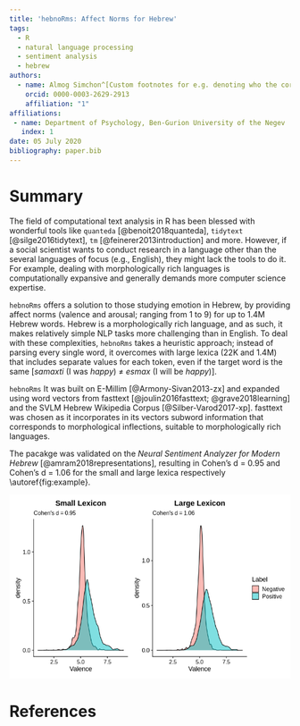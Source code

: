 ```yaml
---
title: 'hebnoRms: Affect Norms for Hebrew'
tags:
  - R
  - natural language processing
  - sentiment analysis
  - hebrew
authors:
  - name: Almog Simchon^[Custom footnotes for e.g. denoting who the corresspoinding author is can be included like this.]
    orcid: 0000-0003-2629-2913
    affiliation: "1"
affiliations:
 - name: Department of Psychology, Ben-Gurion University of the Negev
   index: 1
date: 05 July 2020
bibliography: paper.bib
---
```


# Summary

The field of computational text analysis in R has been blessed with wonderful tools like `quanteda` [@benoit2018quanteda], 
`tidytext` [@silge2016tidytext], `tm` [@feinerer2013introduction] and more.
However, if a social scientist wants to conduct research in a language other than the several languages of focus (e.g., English),
they might lack the tools to do it. For example, dealing with morphologically rich languages is computationally expansive and generally demands more computer science expertise.


`hebnoRms` offers a solution to those studying emotion in Hebrew, by providing affect 
norms (valence and arousal; ranging from 1 to 9) for up to 1.4M Hebrew words.
Hebrew is a morphologically rich language, and as such, it makes relatively simple NLP tasks more challenging than in English.
To deal with these complexities, `hebnoRms` takes a heuristic approach; instead of parsing every single word, 
it overcomes with large lexica (22K and 1.4M) that includes separate values for each token, even if the target word is the same 
[*samaxti* (I was *happy*) $\neq$ *esmax* (I will be *happy*)].

`hebnoRms` It was built on E-Millim [@Armony-Sivan2013-zx] and expanded using word vectors from fasttext [@joulin2016fasttext; @grave2018learning] and the SVLM Hebrew Wikipedia Corpus [@Silber-Varod2017-xp].
fasttext was chosen as it incorporates in its vectors subword information that corresponds to morphological inflections, suitable to morphologically rich languages.

The pacakge was validated on the *Neural Sentiment Analyzer for Modern Hebrew* [@amram2018representations], 
resulting in Cohen’s d = 0.95 and Cohen’s d = 1.06 for the small and large lexica respectively \autoref{fig:example}. 

![Package validation.\label{fig:example}](./man/figures/fig_plot.png)


# References